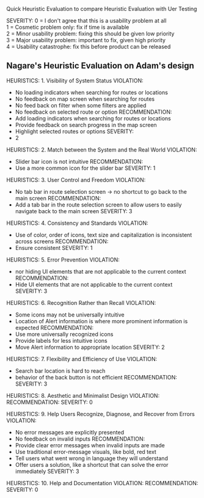 Quick Heuristic Evaluation to compare Heuristic Evaluation with Uer Testing


SEVERITY:
0 = I don't agree that this is a usability problem at all  
1 = Cosmetic problem only: fix if time is available  
2 = Minor usability problem: fixing this should be given low priority  
3 = Major usability problem: important to fix, given high priority  
4 = Usability catastrophe: fix this before product can be released  

## Nagare's Heuristic Evaluation on Adam's design

HEURISTICS: 1. Visibility of System Status
VIOLATION:
- No loading indicators when searching for routes or locations
- No feedback on map screen when searching for routes
- No feed back on filter when some filters are applied
- No feedback on selected route or option
RECOMMENDATION:
- Add loading indicators when searching for routes or locations
- Provide feedback on search progress in the map screen
- Highlight selected routes or options
SEVERITY:
- 2


HEURISTICS: 2. Match between the System and the Real World
VIOLATION:
- Slider bar icon is not intuitive
RECOMMENDATION:
- Use a more common icon for the slider bar
SEVERITY: 1

HEURISTICS: 3. User Control and Freedom
VIOLATION:
- No tab bar in route selection screen -> no shortcut to go back to the main screen
RECOMMENDATION:
- Add a tab bar in the route selection screen to allow users to easily navigate back to the main screen
SEVERITY: 3


HEURISTICS: 4. Consistency and Standards
VIOLATION:
- Use of color, order of icons, text size and capitalization is inconsistent across screens
RECOMMENDATION:
- Ensure consistent
SEVERITY: 1


HEURISTICS: 5. Error Prevention
VIOLATION:
- nor hiding UI elements that are not applicable to the current context
RECOMMENDATION:
- Hide UI elements that are not applicable to the current context
SEVERITY: 3


HEURISTICS: 6. Recognition Rather than Recall
VIOLATION:
- Some icons may not be universally intuitive
- Location of Alert information is where more prominent information is expected
RECOMMENDATION:
- Use more universally recognized icons
- Provide labels for less intuitive icons
- Move Alert information to appropriate location
SEVERITY: 2


HEURISTICS: 7. Flexibility and Efficiency of Use
VIOLATION:
- Search bar location is hard to reach
- behavior of the back button is not efficient
RECOMMENDATION:
SEVERITY: 3

HEURISTICS: 8. Aesthetic and Minimalist Design
VIOLATION:
RECOMMENDATION:
SEVERITY: 0


HEURISTICS: 9. Help Users Recognize, Diagnose, and Recover from Errors
VIOLATION:
- No error messages are explicitly presented
- No feedback on invalid inputs
RECOMMENDATION:
- Provide clear error messages when invalid inputs are made
- Use traditional error-message visuals, like bold, red text
- Tell users what went wrong in language they will understand
- Offer users a solution, like a shortcut that can solve the error immediately
SEVERITY: 3


HEURISTICS: 10. Help and Documentation
VIOLATION:
RECOMMENDATION:
SEVERITY: 0

